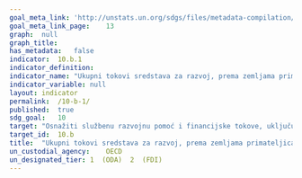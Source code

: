 ```yaml
---	
goal_meta_link:	'http://unstats.un.org/sdgs/files/metadata-compilation/Metadata-Goal-10.pdf'
goal_meta_link_page:	13
graph:	null
graph_title:	
has_metadata:	false
indicator:	10.b.1
indicator_definition:	
indicator_name:	"Ukupni tokovi sredstava za razvoj, prema zemljama primateljicama i davateljicama te vrstama toka (npr. službena razvojna pomoć, izravna strana ulaganja i drugi tokovi)"
indicator_variable:	null
layout:	indicator
permalink:	/10-b-1/
published:	true  
sdg_goal:	10
target:	"Osnažiti službenu razvojnu pomoć i financijske tokove, uključujući izravna strana ulaganja, za države gdje postoji najveća potreba, posebno za najmanje razvijene zemlje, afričke zemlje, male otočne države u razvoju i zemlje u razvoju koje nemaju izlaz na more, u skladu s njihovim nacionalnim planovima i programima"
target_id:	10.b
title:	"Ukupni tokovi sredstava za razvoj, prema zemljama primateljicama i davateljicama te vrstama toka (npr. službena razvojna pomoć, izravna strana ulaganja i drugi tokovi)"
un_custodial_agency:	OECD
un_designated_tier:	1  (ODA)  2  (FDI)
---	
```

